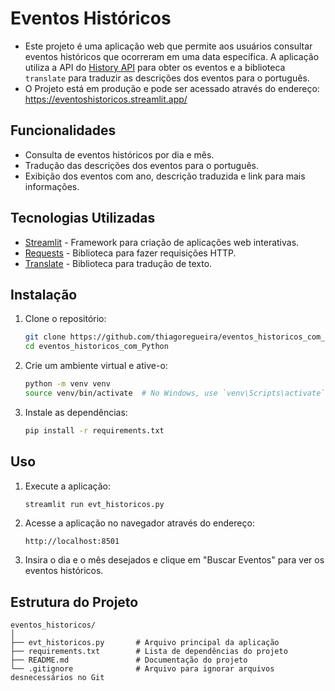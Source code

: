 # Eventos Históricos

 - Este projeto é uma aplicação web que permite aos usuários consultar eventos históricos que ocorreram em uma data específica. A aplicação utiliza a API do [History API](http://history.muffinlabs.com/) para obter os eventos e a biblioteca `translate` para traduzir as descrições dos eventos para o português.
 - O Projeto está em produção e pode ser acessado através do endereço: https://eventoshistoricos.streamlit.app/
## Funcionalidades

- Consulta de eventos históricos por dia e mês.
- Tradução das descrições dos eventos para o português.
- Exibição dos eventos com ano, descrição traduzida e link para mais informações.

## Tecnologias Utilizadas

- [Streamlit](https://streamlit.io/) - Framework para criação de aplicações web interativas.
- [Requests](https://docs.python-requests.org/en/latest/) - Biblioteca para fazer requisições HTTP.
- [Translate](https://pypi.org/project/translate/) - Biblioteca para tradução de texto.

## Instalação

1. Clone o repositório:
    ```bash
    git clone https://github.com/thiagoregueira/eventos_historicos_com_Python.git
    cd eventos_historicos_com_Python
    ```

2. Crie um ambiente virtual e ative-o:
    ```bash
    python -m venv venv
    source venv/bin/activate  # No Windows, use `venv\Scripts\activate`
    ```

3. Instale as dependências:
    ```bash
    pip install -r requirements.txt
    ```

## Uso

1. Execute a aplicação:
    ```bash
    streamlit run evt_historicos.py
    ```

2. Acesse a aplicação no navegador através do endereço:
    ```
    http://localhost:8501
    ```

3. Insira o dia e o mês desejados e clique em "Buscar Eventos" para ver os eventos históricos.

## Estrutura do Projeto

```plaintext
eventos_historicos/
│
├── evt_historicos.py       # Arquivo principal da aplicação
├── requirements.txt        # Lista de dependências do projeto
├── README.md               # Documentação do projeto
└── .gitignore              # Arquivo para ignorar arquivos desnecessários no Git
